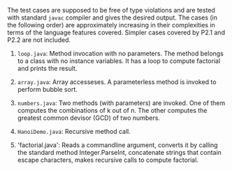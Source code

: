 The test cases are supposed to be free of type violations
and are tested with standard `javac` compiler and gives the desired output.
The cases (in the following order) are approximately increasing in their complexities in terms of the language features covered. Simpler cases covered by P2.1 and P2.2 are not included.

1. `loop.java`: Method invocation with no parameters. The method belongs to a class with no instance variables. It has a loop to compute factorial and prints the result.

2. `array.java`: Array accesseses. A parameterless method is invoked to perform bubble sort.

3. `numbers.java`: Two methods (with parameters) are invoked. 
One of them computes the combinations of k out of n. 
The other computes the greatest common devisor (GCD) of two numbers.

4. `HanoiDemo.java`: Recursive method call.

5. 'factorial.java': Reads a commandline argument, converts it by calling
the standard method Integer.ParseInt, concatenate strings that contain
escape characters, makes recursive calls to compute factorial.
